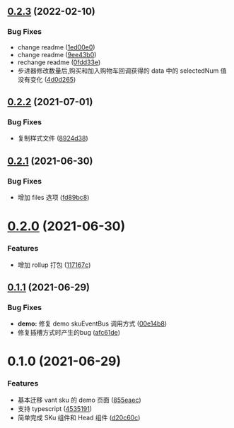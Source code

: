 ## [0.2.3](https://github.com/edram/vant-next-sku/compare/v0.2.2...v0.2.3) (2022-02-10)


### Bug Fixes

* change readme ([1ed00e0](https://github.com/edram/vant-next-sku/commit/1ed00e0db601fdef4e55690d4b04773dcf5d60ea))
* change readme ([9ee43b0](https://github.com/edram/vant-next-sku/commit/9ee43b0912cc8f40d94bc739f9fbf6a8658b94b3))
* rechange readme ([0fdd33e](https://github.com/edram/vant-next-sku/commit/0fdd33ee8dc0042347b0170bf2308f9d9bfca99c))
* 步进器修改数量后,购买和加入购物车回调获得的 data 中的 selectedNum 值没有变化 ([4d0d265](https://github.com/edram/vant-next-sku/commit/4d0d265747546e7e140bdcd682a57060808d4a8c))

## [0.2.2](https://github.com/edram/vant-next-sku/compare/v0.2.1...v0.2.2) (2021-07-01)


### Bug Fixes

* 复制样式文件 ([8924d38](https://github.com/edram/vant-next-sku/commit/8924d3851b4efbbe82c02f86961669ad6688c117))

## [0.2.1](https://github.com/edram/vant-next-sku/compare/v0.2.0...v0.2.1) (2021-06-30)


### Bug Fixes

* 增加 files 选项 ([fd89bc8](https://github.com/edram/vant-next-sku/commit/fd89bc822e136962026b402157a7e3d604410789))

# [0.2.0](https://github.com/edram/vant-next-sku/compare/v0.1.1...v0.2.0) (2021-06-30)


### Features

* 增加 rollup 打包 ([117167c](https://github.com/edram/vant-next-sku/commit/117167c9db7faecacfa103d2f27d7c7eb39aaba3))

## [0.1.1](https://github.com/edram/vant-next-sku/compare/v0.1.0...v0.1.1) (2021-06-29)


### Bug Fixes

* **demo:** 修复 demo skuEventBus 调用方式 ([00e14b8](https://github.com/edram/vant-next-sku/commit/00e14b8e9e0a618b6b541286fb72b5f48255e997))
* 修复插槽方式时产生的bug ([afc61de](https://github.com/edram/vant-next-sku/commit/afc61de443d36e8723bb6c4702f815f1fceaeb03))

# 0.1.0 (2021-06-29)


### Features

* 基本迁移 vant sku 的 demo 页面 ([855eaec](https://github.com/edram/vant-next-sku/commit/855eaec348a09b3adb0de1421b45d1f081012049))
* 支持 typescript ([4535191](https://github.com/edram/vant-next-sku/commit/45351913d8d2870fae61b984c9e7c75c4cf60e37))
* 简单完成 SKu 组件和 Head 组件 ([d20c60c](https://github.com/edram/vant-next-sku/commit/d20c60cb50c9c6aca10497f15f4374fcb3219d66))

